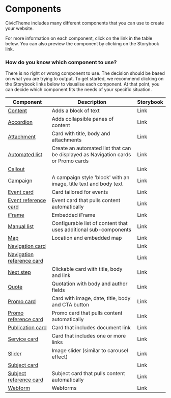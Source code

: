 # Components

CivicTheme includes many different components that you can use to create your website.&#x20;

For more information on each component, click on the link in the table below. You can also preview the component by clicking on the Storybook link.

### How do you know which component to use? <a href="#addingcomponents-wip-howdoyouknowwhichcomponenttouse" id="addingcomponents-wip-howdoyouknowwhichcomponenttouse"></a>

There is no right or wrong component to use. The decision should be based on what you are trying to output. To get started, we recommend clicking on the Storybook links below to visualise each component. At that point, you can decide which component fits the needs of your specific situation.

| Component                                                 | Description                                                                        | Storybook |
| --------------------------------------------------------- | ---------------------------------------------------------------------------------- | --------- |
| [Content](content.md)                                     | Adds a block of text                                                               | Link      |
| [Accordion](accordion.md)                                 | Adds collapsible panes of content                                                  | Link      |
| [Attachment](attachment.md)                               | Card with title, body and attachments                                              | Link      |
| [Automated list](automated-list.md)                       | Create an automated list that can be displayed as Navigation cards or Promo cards  | Link      |
| [Callout](callout.md)                                     |                                                                                    | Link      |
| [Campaign](campaign.md)                                   | A campaign style 'block' with an image, title text and body text                   | Link      |
| [Event card](event-card.md)                               | Card tailored for events                                                           | Link      |
| [Event reference card](event-reference-card.md)           | Event card that pulls content automatically                                        | Link      |
| [iFrame](iframe.md)                                       | Embedded iFrame                                                                    | Link      |
| [Manual list](manual-list.md)                             | Configurable list of content that uses additional sub-components                   | Link      |
| [Map](map.md)                                             | Location and embedded map                                                          | Link      |
| [Navigation card](navigation-card.md)                     |                                                                                    | Link      |
| [Navigation reference card](navigation-reference-card.md) |                                                                                    | Link      |
| [Next step](next-step.md)                                 | Clickable card with title, body and link                                           | Link      |
| [Quote](quote.md)                                         | Quotation with body and author fields                                              | Link      |
| [Promo card](promo-card.md)                               | Card with image, date, title, body and CTA button                                  | Link      |
| [Promo reference card](promo-reference-card.md)           | Promo card that pulls content automatically                                        | Link      |
| [Publication card](publication-card.md)                   | Card that includes document link                                                   | Link      |
| [Service card](service-card.md)                           | Card that includes one or more links                                               | Link      |
| [Slider](slider.md)                                       | Image slider (similar to carousel effect)                                          | Link      |
| [Subject card](subject-card.md)                           |                                                                                    | Link      |
| [Subject reference card](subject-reference-card.md)       | Subject card that pulls content automatically                                      | Link      |
| [Webform](webform.md)                                     | Webforms                                                                           | Link      |
